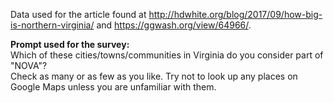 Data used for the article found at http://hdwhite.org/blog/2017/09/how-big-is-northern-virginia/ and https://ggwash.org/view/64966/.

**Prompt used for the survey:**  
Which of these cities/towns/communities in Virginia do you consider part of "NOVA"?  
Check as many or as few as you like. Try not to look up any places on Google Maps unless you are unfamiliar with them.
